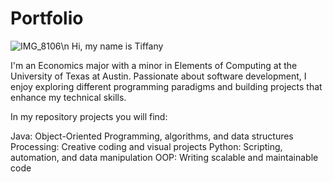 # Portfolio


![IMG_8106](https://github.com/tiffanythegem/Portfolio/blob/435505d561d1bff5d7f421d826fe121e226e7744/IMG_8106.jpg)\n
Hi, my name is Tiffany 

I'm an Economics major with a minor in Elements of Computing at the University of Texas at Austin. Passionate about software development, I enjoy exploring different programming paradigms and building projects that enhance my technical skills.

In my repository projects you will find: 

Java: Object-Oriented Programming, algorithms, and data structures
Processing: Creative coding and visual projects
Python: Scripting, automation, and data manipulation
OOP: Writing scalable and maintainable code


